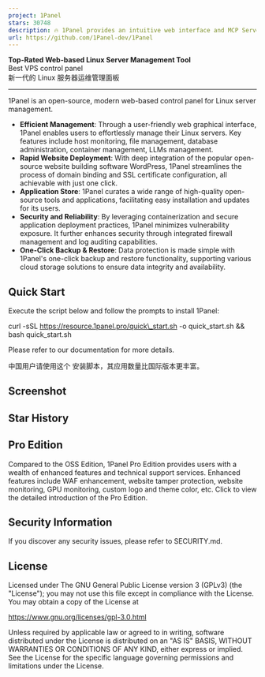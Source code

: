 ```yaml
---
project: 1Panel
stars: 30748
description: 🔥 1Panel provides an intuitive web interface and MCP Server to manage websites, files, containers, databases, and LLMs on a Linux server.
url: https://github.com/1Panel-dev/1Panel
---
```


**Top-Rated Web-based Linux Server Management Tool**  
Best VPS control panel  
新一代的 Linux 服务器运维管理面板

  

  

* * *

1Panel is an open-source, modern web-based control panel for Linux server management.

-   **Efficient Management**: Through a user-friendly web graphical interface, 1Panel enables users to effortlessly manage their Linux servers. Key features include host monitoring, file management, database administration, container management, LLMs management.
-   **Rapid Website Deployment**: With deep integration of the popular open-source website building software WordPress, 1Panel streamlines the process of domain binding and SSL certificate configuration, all achievable with just one click.
-   **Application Store**: 1Panel curates a wide range of high-quality open-source tools and applications, facilitating easy installation and updates for its users.
-   **Security and Reliability**: By leveraging containerization and secure application deployment practices, 1Panel minimizes vulnerability exposure. It further enhances security through integrated firewall management and log auditing capabilities.
-   **One-Click Backup & Restore**: Data protection is made simple with 1Panel's one-click backup and restore functionality, supporting various cloud storage solutions to ensure data integrity and availability.

Quick Start
-----------

Execute the script below and follow the prompts to install 1Panel:

curl -sSL https://resource.1panel.pro/quick\_start.sh -o quick\_start.sh && bash quick\_start.sh

Please refer to our documentation for more details.

中国用户请使用这个 安装脚本，其应用数量比国际版本更丰富。

Screenshot
----------

Star History
------------

Pro Edition
-----------

Compared to the OSS Edition, 1Panel Pro Edition provides users with a wealth of enhanced features and technical support services. Enhanced features include WAF enhancement, website tamper protection, website monitoring, GPU monitoring, custom logo and theme color, etc. Click to view the detailed introduction of the Pro Edition.

Security Information
--------------------

If you discover any security issues, please refer to SECURITY.md.

License
-------

Licensed under The GNU General Public License version 3 (GPLv3) (the "License"); you may not use this file except in compliance with the License. You may obtain a copy of the License at

https://www.gnu.org/licenses/gpl-3.0.html

Unless required by applicable law or agreed to in writing, software distributed under the License is distributed on an "AS IS" BASIS, WITHOUT WARRANTIES OR CONDITIONS OF ANY KIND, either express or implied. See the License for the specific language governing permissions and limitations under the License.
